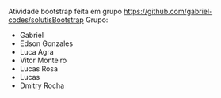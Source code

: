 Atividade bootstrap feita em grupo
https://github.com/gabriel-codes/solutisBootstrap
Grupo:
* Gabriel
* Edson Gonzales
* Luca Agra
* Vitor Monteiro
* Lucas Rosa
* Lucas
* Dmitry Rocha